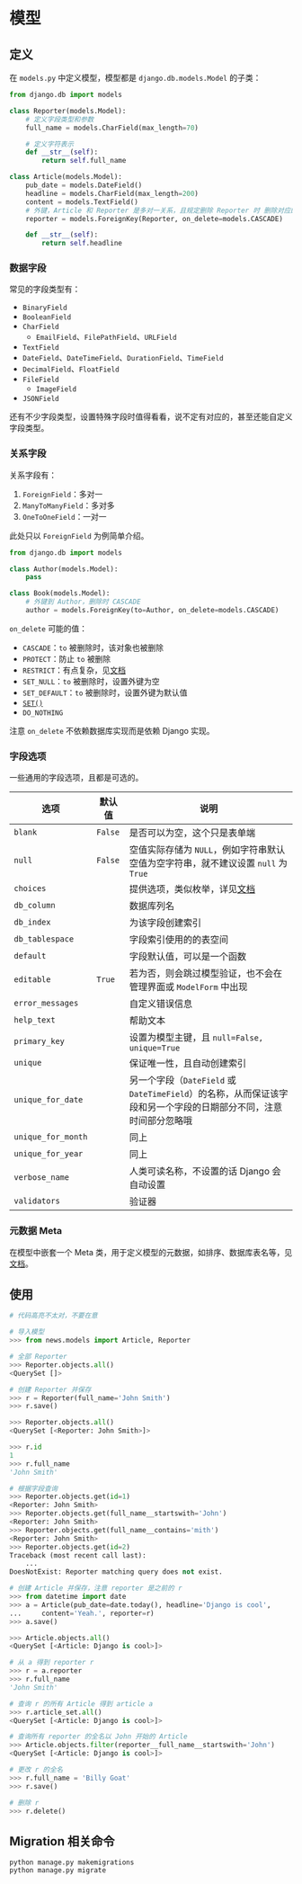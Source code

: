 # 模型

## 定义

在 `models.py` 中定义模型，模型都是 `django.db.models.Model` 的子类：

```python
from django.db import models

class Reporter(models.Model):
    # 定义字段类型和参数
    full_name = models.CharField(max_length=70)

    # 定义字符表示
    def __str__(self):
        return self.full_name

class Article(models.Model):
    pub_date = models.DateField()
    headline = models.CharField(max_length=200)
    content = models.TextField()
    # 外键，Article 和 Reporter 是多对一关系，且规定删除 Reporter 时 删除对应的 Article
    reporter = models.ForeignKey(Reporter, on_delete=models.CASCADE)

    def __str__(self):
        return self.headline
```

### 数据字段

常见的字段类型有：

- `BinaryField`
- `BooleanField`
- `CharField`
    - `EmailField`、`FilePathField`、`URLField`
- `TextField`
- `DateField`、`DateTimeField`、`DurationField`、`TimeField`
- `DecimalField`、`FloatField`
- `FileField`
    - `ImageField`
- `JSONField`

还有不少字段类型，设置特殊字段时值得看看，说不定有对应的，甚至还能自定义字段类型。

### 关系字段

关系字段有：

1. `ForeignField`：多对一
2. `ManyToManyField`：多对多
3. `OneToOneField`：一对一

此处只以 `ForeignField` 为例简单介绍。

```python
from django.db import models

class Author(models.Model):
    pass

class Book(models.Model):
    # 外键到 Author，删除时 CASCADE
    author = models.ForeignKey(to=Author, on_delete=models.CASCADE)
```

`on_delete` 可能的值：

- `CASCADE`：`to` 被删除时，该对象也被删除
- `PROTECT`：防止 `to` 被删除
- `RESTRICT`：有点复杂，见[文档](https://docs.djangoproject.com/zh-hans/stable/ref/models/fields/#django.db.models.RESTRICT)
- `SET_NULL`：`to` 被删除时，设置外键为空
- `SET_DEFAULT`：`to` 被删除时，设置外键为默认值
- [`SET()`](https://docs.djangoproject.com/zh-hans/stable/ref/models/fields/#django.db.models.SET)
- `DO_NOTHING`

注意 `on_delete` 不依赖数据库实现而是依赖 Django 实现。

### 字段选项

一些通用的字段选项，且都是可选的。

| 选项 | 默认值 | 说明 |
| --- | --- | --- |
| `blank` | `False` | 是否可以为空，这个只是表单端 |
| `null` | `False` | 空值实际存储为 `NULL`，例如字符串默认空值为空字符串，就不建议设置 `null` 为 `True` |
| `choices` |  | 提供选项，类似枚举，详见[文档](https://docs.djangoproject.com/en/stable/ref/models/fields/#choices) |
| `db_column` |  | 数据库列名 |
| `db_index` |  | 为该字段创建索引 |
| `db_tablespace` |  | 字段索引使用的的表空间 |
| `default` |  | 字段默认值，可以是一个函数 |
| `editable` | `True` | 若为否，则会跳过模型验证，也不会在管理界面或 `ModelForm` 中出现 |
| `error_messages` |  | 自定义错误信息 |
| `help_text` |  | 帮助文本 |
| `primary_key` |  | 设置为模型主键，且 `null=False, unique=True` |
| `unique` |  | 保证唯一性，且自动创建索引 |
| `unique_for_date` |  | 另一个字段（`DateField` 或 `DateTimeField`）的名称，从而保证该字段和另一个字段的日期部分不同，注意时间部分忽略哦 |
| `unique_for_month` |  | 同上 |
| `unique_for_year` |  | 同上 |
| `verbose_name` |  | 人类可读名称，不设置的话 Django 会自动设置 |
| `validators` |  | 验证器 |

### 元数据 Meta

在模型中嵌套一个 Meta 类，用于定义模型的元数据，如排序、数据库表名等，见[文档](https://docs.djangoproject.com/zh-hans/stable/topics/db/models/#meta-options)。

## 使用

```python
# 代码高亮不太对，不要在意

# 导入模型
>>> from news.models import Article, Reporter

# 全部 Reporter
>>> Reporter.objects.all()
<QuerySet []>

# 创建 Reporter 并保存
>>> r = Reporter(full_name='John Smith')
>>> r.save()

>>> Reporter.objects.all()
<QuerySet [<Reporter: John Smith>]>

>>> r.id
1
>>> r.full_name
'John Smith'

# 根据字段查询
>>> Reporter.objects.get(id=1)
<Reporter: John Smith>
>>> Reporter.objects.get(full_name__startswith='John')
<Reporter: John Smith>
>>> Reporter.objects.get(full_name__contains='mith')
<Reporter: John Smith>
>>> Reporter.objects.get(id=2)
Traceback (most recent call last):
    ...
DoesNotExist: Reporter matching query does not exist.

# 创建 Article 并保存，注意 reporter 是之前的 r
>>> from datetime import date
>>> a = Article(pub_date=date.today(), headline='Django is cool',
...     content='Yeah.', reporter=r)
>>> a.save()

>>> Article.objects.all()
<QuerySet [<Article: Django is cool>]>

# 从 a 得到 reporter r
>>> r = a.reporter
>>> r.full_name
'John Smith'

# 查询 r 的所有 Article 得到 article a
>>> r.article_set.all()
<QuerySet [<Article: Django is cool>]>

# 查询所有 reporter 的全名以 John 开始的 Article
>>> Article.objects.filter(reporter__full_name__startswith='John')
<QuerySet [<Article: Django is cool>]>

# 更改 r 的全名
>>> r.full_name = 'Billy Goat'
>>> r.save()

# 删除 r
>>> r.delete()
```

## Migration 相关命令

```shell
python manage.py makemigrations
python manage.py migrate
```
